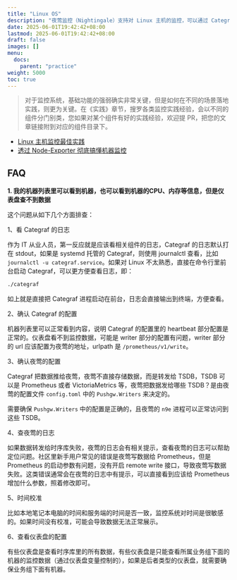 ```yaml
---
title: "Linux OS"
description: "夜莺监控（Nightingale）支持对 Linux 主机的监控，可以通过 Categraf 或 Node Exporter 等采集器采集主机的各类指标数据，并在仪表盘中展示。并使用夜莺监控的告警能力进行告警配置。"
date: 2025-06-01T19:42:42+08:00
lastmod: 2025-06-01T19:42:42+08:00
draft: false
images: []
menu:
  docs:
    parent: "practice"
weight: 5000
toc: true
---
```


> 对于监控系统，基础功能的强弱确实非常关键，但是如何在不同的场景落地实践，则更为关键。在《实践》章节，搜罗各类监控实践经验，会以不同的组件分门别类，您如果对某个组件有好的实践经验，欢迎提 PR，把您的文章链接附到对应的组件目录下。

- [Linux 主机监控最佳实践](https://mp.weixin.qq.com/s/y9iAhNa3ZhMG-h3W1Ah9UA)
- [透过 Node-Exporter 彻底搞懂机器监控](https://time.geekbang.org/column/intro/100787301)

## FAQ

**1. 我的机器列表里可以看到机器，也可以看到机器的CPU、内存等信息，但是仪表盘查不到数据**

这个问题从如下几个方面排查：

1、看 Categraf 的日志

作为 IT 从业人员，第一反应就是应该看相关组件的日志，Categraf 的日志默认打在 stdout，如果是 systemd 托管的 Categraf，则使用 journalctl 查看，比如 `journalctl -u categraf.service`。如果对 Linux 不太熟悉，直接在命令行里前台启动 Categraf，可以更方便查看日志，即：

```bash
./categraf
```

如上就是直接把 Categraf 进程启动在前台，日志会直接输出到终端，方便查看。

2、确认 Categraf 的配置

机器列表里可以正常看到内容，说明 Categraf 的配置里的 heartbeat 部分配置是正常的。仪表盘看不到监控数据，可能是 writer 部分的配置有问题，writer 部分的 url 应该配置为夜莺的地址，urlpath 是 `/prometheus/v1/write`。

3、确认夜莺的配置

Categraf 把数据推给夜莺，夜莺不直接存储数据，而是转发给 TSDB，TSDB 可以是 Prometheus 或者 VictoriaMetrics 等，夜莺把数据发给哪些 TSDB？是由夜莺的配置文件 `config.toml` 中的 `Pushgw.Writers` 来决定的。

需要确保 `Pushgw.Writers` 中的配置是正确的，且夜莺的 `n9e` 进程可以正常访问到这些 TSDB。

4、查夜莺的日志

如果数据转发给时序库失败，夜莺的日志会有相关提示，查看夜莺的日志可以帮助定位问题。社区里新手用户常见的错误是夜莺写数据给 Prometheus，但是 Prometheus 的启动参数有问题，没有开启 remote write 接口，导致夜莺写数据失败。这类错误通常会在夜莺的日志中有提示，可以直接看到应该给 Prometheus 增加什么参数，照着修改即可。

5、时间校准

比如本地笔记本电脑的时间和服务端的时间是否一致，监控系统对时间是很敏感的。如果时间没有校准，可能会导致数据无法正常展示。

6、查看仪表盘的配置

有些仪表盘是查看时序库里的所有数据，有些仪表盘是只能查看所属业务组下面的机器的监控数据（通过仪表盘变量控制的），如果是后者类型的仪表盘，就需要确保业务组下面有机器。
